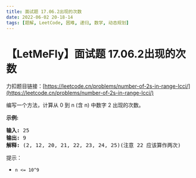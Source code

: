 ```yaml
---
title: 面试题 17.06.2出现的次数
date: 2022-06-02 20-18-14
tags: [题解, LeetCode, 困难, 递归, 数学, 动态规划]
---
```


# 【LetMeFly】面试题 17.06.2出现的次数

力扣题目链接：[https://leetcode.cn/problems/number-of-2s-in-range-lcci/](https://leetcode.cn/problems/number-of-2s-in-range-lcci/)

<p>编写一个方法，计算从 0 到 n (含 n) 中数字 2 出现的次数。</p>

<p><strong>示例:</strong></p>

<pre><strong>输入: </strong>25
<strong>输出: </strong>9
<strong>解释: </strong>(2, 12, 20, 21, 22, 23, 24, 25)(注意 22 应该算作两次)</pre>

<p>提示：</p>

<ul>
	<li><code>n &lt;= 10^9</code></li>
</ul>


    
